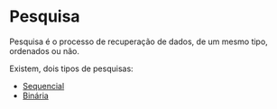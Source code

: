# Pesquisa 

Pesquisa é o processo de recuperação de dados, de um mesmo tipo,
ordenados ou não.

Existem, dois tipos de pesquisas: 
- [Sequencial](sequencial/pesquisaSequencial.md)
- [Binária](binaria/pesquisaBinaria.md)